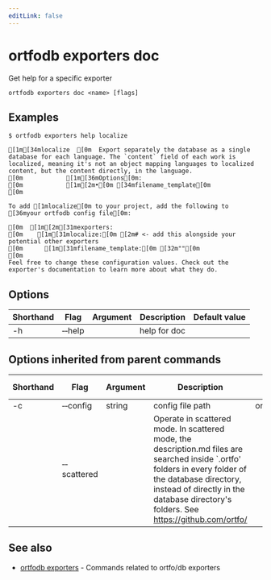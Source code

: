 ```yaml
---
editLink: false
---
```


# ortfodb exporters doc

Get help for a specific exporter

```
ortfodb exporters doc <name> [flags]
```

## Examples

```ansi
$ ortfodb exporters help localize

[1m[34mlocalize  [0m  Export separately the database as a single database for each language. The `content` field of each work is localized, meaning it's not an object mapping languages to localized content, but the content directly, in the language.
[0m            [1m[36mOptions[0m:
[0m            [1m[2m•[0m [34mfilename_template[0m
[0m

To add [1mlocalize[0m to your project, add the following to [36myour ortfodb config file[0m:

[0m  [1m[2m[31mexporters:
[0m    [1m[31mlocalize:[0m [2m# <- add this alongside your potential other exporters
[0m      [1m[31mfilename_template:[0m [32m""[0m
[0m
Feel free to change these configuration values. Check out the exporter's documentation to learn more about what they do.

```

## Options

| Shorthand | Flag | Argument | Description | Default value |
| --- | --- | --- | --- | --- |
| -h | &hyphen;&hyphen;help | | help for doc 

## Options inherited from parent commands

| Shorthand | Flag | Argument | Description | Default value |
| --- | --- | --- | --- | --- |
| -c | &hyphen;&hyphen;config | string | config file path | ortfodb.yaml
| | &hyphen;&hyphen;scattered | | Operate in scattered mode. In scattered mode, the description.md files are searched inside `.ortfo' folders in every folder of the database directory, instead of directly in the database directory's folders. See https://github.com/ortfo/ 

## See also

* [ortfodb exporters](exporters.md)	 - Commands related to ortfo/db exporters

